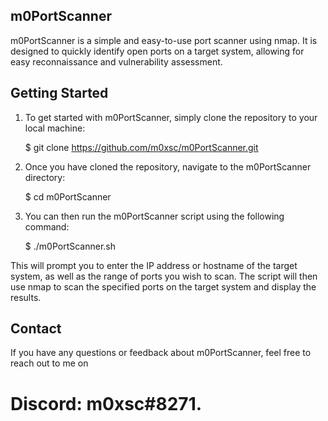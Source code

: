 ## m0PortScanner

m0PortScanner is a simple and easy-to-use port scanner using nmap. It is designed to quickly identify open ports on a target system, allowing for easy reconnaissance and vulnerability assessment.

## Getting Started

1. To get started with m0PortScanner, simply clone the repository to your local machine:

    $ git clone https://github.com/m0xsc/m0PortScanner.git

2. Once you have cloned the repository, navigate to the m0PortScanner directory:

    $ cd m0PortScanner

3. You can then run the m0PortScanner script using the following command:

    $ ./m0PortScanner.sh

This will prompt you to enter the IP address or hostname of the target system, as well as the range of ports you wish to scan. The script will then use nmap to scan the specified ports on the target system and display the results.

## Contact

If you have any questions or feedback about m0PortScanner, feel free to reach out to me on 
# Discord: m0xsc#8271.

